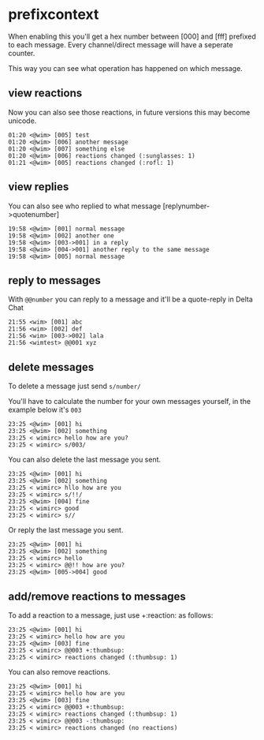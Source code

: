 # prefixcontext

When enabling this you'll get a hex number between [000] and [fff] prefixed to each message.
Every channel/direct message will have a seperate counter.

This way you can see what operation has happened on which message.

## view reactions

Now you can also see those reactions, in future versions this may become unicode.

```irc
01:20 <@wim> [005] test
01:20 <@wim> [006] another message
01:20 <@wim> [007] something else
01:20 <@wim> [006] reactions changed (:sunglasses: 1)
01:21 <@wim> [005] reactions changed (:rofl: 1)
```

## view replies

You can also see who replied to what message
[replynumber->quotenumber]

```irc
19:58 <@wim> [001] normal message
19:58 <@wim> [002] another one
19:58 <@wim> [003->001] in a reply
19:58 <@wim> [004->001] another reply to the same message
19:58 <@wim> [005] normal message
```

## reply to messages

With `@@number` you can reply to a message and it'll be a quote-reply in Delta Chat

```irc
21:55 <wim> [001] abc
21:56 <wim> [002] def
21:56 <wim> [003->002] lala
21:56 <wimtest> @@001 xyz
```

## delete messages


To delete a message just send `s/number/`

You'll have to calculate the number for your own messages yourself, in the example below it's `003`

```irc
23:25 <@wim> [001] hi
23:25 <@wim> [002] something
23:25 < wimirc> hello how are you?
23:25 < wimirc> s/003/
```

You can also delete the last message you sent.

```irc
23:25 <@wim> [001] hi
23:25 <@wim> [002] something
23:25 < wimirc> hllo how are you
23:25 < wimirc> s/!!/
23:25 <@wim> [004] fine
23:25 < wimirc> good
23:25 < wimirc> s//
```

Or reply the last message you sent.

```irc
23:25 <@wim> [001] hi
23:25 <@wim> [002] something
23:25 < wimirc> hello
23:25 < wimirc> @@!! how are you?
23:25 <@wim> [005->004] good
```

## add/remove reactions to messages

To add a reaction to a message, just use +:reaction: as follows:

```irc
23:25 <@wim> [001] hi
23:25 < wimirc> hello how are you
23:25 <@wim> [003] fine
23:25 < wimirc> @@003 +:thumbsup:
23:25 < wimirc> reactions changed (:thumbsup: 1)
```

You can also remove reactions.

```irc
23:25 <@wim> [001] hi
23:25 < wimirc> hello how are you
23:25 <@wim> [003] fine
23:25 < wimirc> @@003 +:thumbsup:
23:25 < wimirc> reactions changed (:thumbsup: 1)
23:25 < wimirc> @@003 -:thumbsup:
23:25 < wimirc> reactions changed (no reactions)
```
